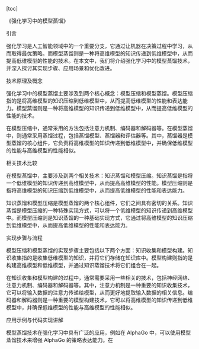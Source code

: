 
[toc]                    
                
                
《强化学习中的模型蒸馏》

引言

强化学习是人工智能领域中的一个重要分支，它通过让机器在决策过程中学习，从而取得最优策略。而模型蒸馏则是一种将高维模型的知识传递到低维模型中，从而提高低维模型的性能的技术。在本文中，我们将介绍强化学习中的模型蒸馏技术，并深入探讨其实现步骤、应用场景和优化改进。

技术原理及概念

强化学习中的模型蒸馏主要涉及到两个核心概念：模型压缩和模型蒸馏。模型压缩指的是将高维模型的知识压缩到低维模型中，从而提高低维模型的性能和表达能力。模型蒸馏则是一种将高维模型的知识传递到低维模型中，从而提高低维模型的性能的技术。

在模型压缩中，通常采用的方法包括注意力机制、编码器和解码器等。在模型蒸馏中，则通常采用蒸馏过程，包括蒸馏模型、蒸馏器和评估器等。其中，蒸馏器是模型蒸馏的核心组件，它负责将高维模型的知识传递到低维模型中，并确保低维模型的性能与高维模型的性能相似。

相关技术比较

在模型蒸馏中，主要涉及到两个相关技术：知识蒸馏和模型压缩。知识蒸馏是指将一个低维模型的知识传递到高维模型中，从而提高高维模型的性能。模型压缩则是指将高维模型的知识压缩到低维模型中，从而提高低维模型的性能和表达能力。

知识蒸馏和模型压缩是模型蒸馏的两个核心组件，它们之间具有密切的关系。知识蒸馏是模型压缩的一种特殊实现方式，可以将一个低维模型的知识传递到高维模型中。而模型压缩则是知识蒸馏的一种基础实现方式，它通过将高维模型的知识压缩到低维模型中，从而提高低维模型的性能和表达能力。

实现步骤与流程

模型压缩和模型蒸馏的实现步骤主要包括以下两个方面：知识收集和模型构建。知识收集指的是收集低维模型的知识，并将它们存储在知识库中。模型构建则指的是构建高维模型和低维模型，并通过知识蒸馏技术将它们组合在一起。

在知识收集和模型构建的过程中，通常需要采用一些相关的技术，包括神经网络、注意力机制、编码器和解码器等。其中，注意力机制是一种重要的知识收集技术，它可以将输入数据的注意力传递给模型，从而更好地提取输入数据的相关信息。编码器和解码器则是一种重要的模型构建技术，它可以将高维模型的知识传递到低维模型中，并确保低维模型的性能与高维模型的性能相似。

应用示例与代码实现讲解

模型蒸馏技术在强化学习中具有广泛的应用，例如在 AlphaGo 中，可以使用模型蒸馏技术来增强 AlphaGo 的策略表达能力。在

